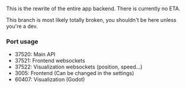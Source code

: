 This is the rewrite of the entire app backend. There is currently no ETA.

This branch is most likely totally broken, you shouldn't be here unless you're a dev.


### Port usage
- 37520: Main API
- 37521: Frontend websockets
- 37522: Visualization websockets (position, speed...)
- 3005: Frontend (Can be changed in the settings)
- 60407: Visualization (Godot)
